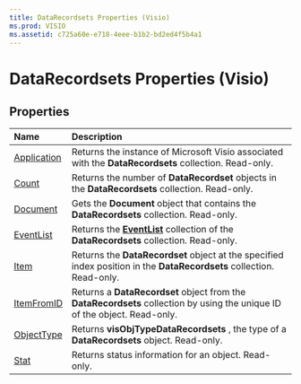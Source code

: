 ```yaml
---
title: DataRecordsets Properties (Visio)
ms.prod: VISIO
ms.assetid: c725a60e-e718-4eee-b1b2-bd2ed4f5b4a1
---
```



# DataRecordsets Properties (Visio)

## Properties



|**Name**|**Description**|
|:-----|:-----|
|[Application](datarecordsets-application-property-visio.md)|Returns the instance of Microsoft Visio associated with the  **DataRecordsets** collection. Read-only.|
|[Count](datarecordsets-count-property-visio.md)|Returns the number of  **DataRecordset** objects in the **DataRecordsets** collection. Read-only.|
|[Document](datarecordsets-document-property-visio.md)|Gets the  **Document** object that contains the **DataRecordsets** collection. Read-only.|
|[EventList](datarecordsets-eventlist-property-visio.md)|Returns the  **[EventList](eventlist-object-visio.md)** collection of the **DataRecordsets** collection. Read-only.|
|[Item](datarecordsets-item-property-visio.md)|Returns the  **DataRecordset** object at the specified index position in the **DataRecordsets** collection. Read-only.|
|[ItemFromID](datarecordsets-itemfromid-property-visio.md)|Returns a  **DataRecordset** object from the **DataRecordsets** collection by using the unique ID of the object. Read-only.|
|[ObjectType](datarecordsets-objecttype-property-visio.md)|Returns  **visObjTypeDataRecordsets** , the type of a **DataRecordsets** object. Read-only.|
|[Stat](datarecordsets-stat-property-visio.md)|Returns status information for an object. Read-only.|

